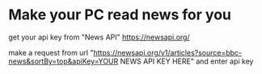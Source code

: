 # Make your PC read news for you

get your api key from "News API"
https://newsapi.org/

make a request from url "https://newsapi.org/v1/articles?source=bbc-news&sortBy=top&apiKey=YOUR NEWS API KEY HERE" and enter api key
